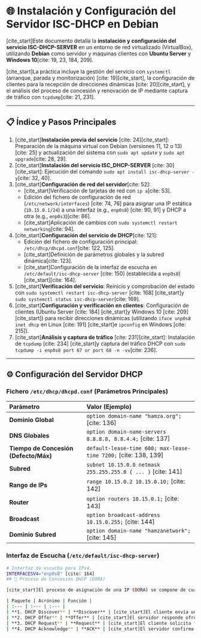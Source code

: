 # 🌐 Instalación y Configuración del Servidor ISC-DHCP en Debian

[cite_start]Este documento detalla la **instalación y configuración del servicio ISC-DHCP-SERVER** en un entorno de red virtualizado (VirtualBox), utilizando **Debian** como servidor y máquinas clientes con **Ubuntu Server** y **Windows 10**[cite: 19, 23, 184, 209].

[cite_start]La práctica incluye la gestión del servicio con `systemctl` (arranque, parada y monitorización) [cite: 19][cite_start], la configuración de clientes para la recepción de direcciones dinámicas [cite: 20][cite_start], y el análisis del proceso de concesión y renovación de IP mediante captura de tráfico con `tcpdump`[cite: 21, 231].

***

## 📋 Índice y Pasos Principales

1.  [cite_start]**Instalación previa del servicio** [cite: 24][cite_start]: Preparación de la máquina virtual con Debian (versiones 11, 12 o 13) [cite: 25] y actualización del sistema con `sudo apt update` y `sudo apt upgrade`[cite: 28, 29].
2.  [cite_start]**Instalación del servicio ISC\_DHCP-SERVER** [cite: 30][cite_start]: Ejecución del comando `sudo apt install isc-dhcp-server -y`[cite: 32, 40].
3.  [cite_start]**Configuración de red del servidor**[cite: 52]:
    * [cite_start]Verificación de tarjetas de red con `ip a`[cite: 53].
    * Edición del fichero de configuración de red (`/etc/network/interfaces`) [cite: 74, 76] para asignar una IP estática (`10.15.0.1/24`) a una interfaz (e.g., `enp0s8`) [cite: 90, 91] y DHCP a otra (e.g., `enp0s3`)[cite: 86].
    * [cite_start]Aplicación de cambios con `sudo systemctl restart networking`[cite: 94].
4.  [cite_start]**Configuración del servicio de DHCP**[cite: 121]:
    * Edición del fichero de configuración principal: `/etc/dhcp/dhcpd.conf`[cite: 122, 125].
    * [cite_start]Definición de parámetros globales y la subred dinámica[cite: 123].
    * [cite_start]Configuración de la interfaz de escucha en `/etc/default/isc-dhcp-server` [cite: 150] (establecida a `enp0s8`) [cite_start][cite: 164].
5.  [cite_start]**Verificación del servicio**: Reinicio y comprobación del estado con `sudo systemctl restart isc-dhcp-server` [cite: 168] [cite_start]y `sudo systemctl status isc-dhcp-server`[cite: 169].
6.  [cite_start]**Configuración y verificación en clientes**: Configuración de clientes (Ubuntu Server [cite: 184] [cite_start]y Windows 10 [cite: 209][cite_start]) para recibir direcciones dinámicas (utilizando `iface unp0s8 inet dhcp` en Linux [cite: 191] [cite_start]e `ipconfig` en Windows [cite: 215]).
7.  [cite_start]**Análisis y captura de tráfico** [cite: 231][cite_start]: Instalación de `tcpdump` [cite: 234] [cite_start]y captura del tráfico DHCP con `sudo tcpdump -i enp0s8 port 67 or port 68 -n -vv`[cite: 236].

***

## ⚙️ Configuración del Servidor DHCP

### Fichero `/etc/dhcp/dhcpd.conf` (Parámetros Principales)

| Parámetro | Valor (Ejemplo) |
| :--- | :--- |
| **Dominio Global** | `option domain-name "hamza.org";` [cite: 136] |
| **DNS Globales** | `option domain-name-servers 8.8.8.8, 8.8.4.4;` [cite: 137] |
| **Tiempo de Concesión (Defecto/Máx)** | `default-lease-time 600; max-lease-time 7200;` [cite: 138, 139] |
| **Subred** | `subnet 10.15.0.0 netmask 255.255.255.0 { ... }` [cite: 141] |
| **Rango de IPs** | `range 10.15.0.2 10.15.0.10;` [cite: 142] |
| **Router** | `option routers 10.15.0.1;` [cite: 143] |
| **Broadcast** | `option broadcast-address 10.15.0.255;` [cite: 144] |
| **Dominio Subred** | `option domain-name "hamzanetwork";` [cite: 145] |

### Interfaz de Escucha (`/etc/default/isc-dhcp-server`)

```bash
# Interfaz de escucha para IPv4.
INTERFACESV4="enp0s8" [cite: 164]
## 🔄 Proceso de Concesión DHCP (DORA)

[cite_start]El proceso de asignación de una IP (DORA) se compone de cuatro paquetes, capturados y analizados con `tcpdump`[cite: 232, 237]:

| Paquete | Acrónimo | Función |
| :--- | :--- | :--- |
| **1. DHCP Discover** | **Discover** | [cite_start]El cliente envía un mensaje de difusión (*broadcast*) a la red para localizar servidores DHCP disponibles[cite: 239, 244]. |
| **2. DHCP Offer** | **Offer** | [cite_start]El servidor responde ofreciendo una dirección IP y parámetros de configuración al cliente[cite: 240, 264]. |
| **3. DHCP Request** | **Request** | [cite_start]El cliente solicita formalmente la dirección IP ofrecida, confirmando su elección[cite: 241, 279]. |
| **4. DHCP Acknowledge** | **ACK** | [cite_start]El servidor confirma la solicitud y asigna definitivamente la dirección IP al cliente[cite: 242, 298]. |
